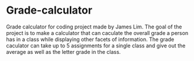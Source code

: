 # Grade-calculator
Grade calculator for coding project made by James Lim.
The goal of the project is to make a calculator that can caculate the overall grade a person has in a class while displaying other facets of information. 
The grade caculator can take up to 5 assignments for a single class and give out the average as well as the letter grade in the class.

